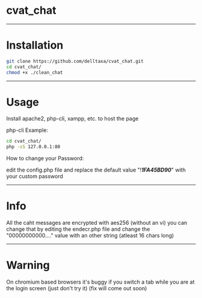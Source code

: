 # cvat_chat
***********
# Installation
```bash
git clone https://github.com/delltaxa/cvat_chat.git
cd cvat_chat/
chmod +x ./clean_chat
```
***********
# Usage
Install apache2, php-cli, xampp, etc. to host the page

php-cli Example:

```bash
cd cvat_chat/
php -sS 127.0.0.1:80
```

How to change your Password:

edit the config.php file
and replace the default value "!***1FA45BD90***"
with your custom password

***********
# Info
All the caht messages are encrypted with aes256
(without an vi) you can change that by editing the
endecr.php file and change the "00000000000...." value
with an other string (atleast 16 chars long)
***********
# Warning
On chromium based browsers it's buggy if
you switch a tab while you are at the login
screen (just don't try it) (fix will come out soon)

